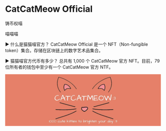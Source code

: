 # CatCatMeow Official

铸币权喵

喵喵喵

▶ 什么是猫猫喵官方？
CatCatMeow Official 是一个 NFT（Non-fungible token）集合。存储在区块链上的数字艺术品集合。

▶ 猫猫喵官方代币有多少？
总共有 1,000 个 CatCatMeow 官方 NFT。目前，79 位所有者的钱包中至少有一个 CatCatMeow 官方 NTF。

![nft](14123132.jpg)
